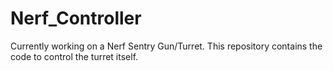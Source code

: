 # Nerf_Controller
Currently working on a Nerf Sentry Gun/Turret. This repository contains the code to control the turret itself.
